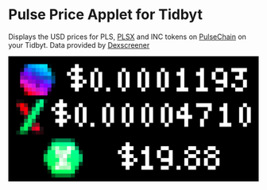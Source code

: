 # Pulse Price Applet for Tidbyt

Displays the USD prices for PLS, [PLSX](https://pulsex.com) and INC tokens on [PulseChain](https://pulsechain.com/) on your Tidbyt. 
Data provided by [Dexscreener](https://docs.dexscreener.com/api/reference)

![Pulse Price Applet for Tidbyt for Tidbyt](pulseprice.png)
